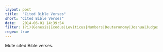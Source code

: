 ```yaml
---
layout: post
title:  "Cited Bible Verses"
short: "Cited Bible Verses"
date:   2014-06-01 14:39:54
filter: (?i)(Genesis|Exodus|Leviticus|Numbers|Deuteronomy|Joshua|Judges|Ruth|((1|1st|First) Samuel)|((2|2nd|Second) Samuel)|((1|1st|First) Kings)|((2|2nd|Second) Kings)|((1|1st|First) Chronicles)|((2|2nd|Second) Chronicles)|Ezra|Nehemiah|Esther|Job|Psalm|Proverbs|Ecclesiastes|Song of Solomon|Isaiah|Jeremiah|Lamentations|Ezekiel|Daniel|Hosea|Joel|Amos|Obadiah|Jonah|Micah|Nahum|Habakkuk|Zephaniah|Haggai|Zechariah|Malachi|Matthew|Mark|Luke|John|Acts|Romans|((1|1st|First) Corinthians)|((2|2nd|Second) Corinthians)|Galatians|Ephesians|Philippians|Colossians|((1|1st|First) Thessalonians)|((2|2nd|Second) Thessalonians)|((1|1st|First) Timothy)|((2|2nd|Second) Timothy)|Titus|Philemon|Hebrews|James|((1|1st|First) Peter)|((2|2nd|Second) Peter)|((1|1st|First) John)|((2|2nd|Second) John)|((3|3rd|Third) John)|Jude|Revelation|Apocalypse|Gen|Exod|Lev|Num|Deut|Josh|Judg|((1|1st|First) Sam)|((2|2nd|Second) Sam)|((1|1st|First) Chron)|((2|2nd|Second) Chron)|Neh|Esth|Ps|Prov|Eccles|Song of Sol|Isa|Jer|Lam|Ezek|Dan|Hos|Obad|Jon|Mic|Nah|Hab|Zeph|Hag|Zech|Mal|Matt|Rom|((1|1st|First) Cor)|((2|2nd|Second) Cor)|Gal|Eph|Phil|Col|((1|1st|First) Thess)|((2|2nd|Second) Thess)|((1|1st|First) Tim)|((2|2nd|Second) Tim)|Tit|Philem|Heb|Jas|((1|1st|First) Pet)|((2|2nd|Second) Pet)|Rev|Apoc) \d{1,3}:\d{1,3}
regex: true
---
```


Mute cited Bible verses.
